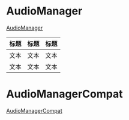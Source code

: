 # AudioManager

[AudioManager](https://developer.android.google.cn/reference/android/media/AudioManager)

| 标题 | 标题 | 标题 |
| ---- | ---- | ---- |
| 文本 | 文本 | 文本 |
| 文本 | 文本 | 文本 |

# AudioManagerCompat

[AudioManagerCompat](https://developer.android.google.cn/reference/androidx/media/AudioManagerCompat?hl=en)

